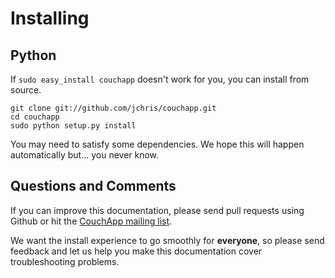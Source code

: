 # Installing

## Python

If `sudo easy_install couchapp` doesn't work for you, you can install from source.

    git clone git://github.com/jchris/couchapp.git
    cd couchapp
    sudo python setup.py install

You may need to satisfy some dependencies. We hope this will happen automatically but... you never know.

## Questions and Comments

If you can improve this documentation, please send pull requests using Github or hit the [CouchApp mailing list](http://groups.google.com/group/couchapp). 

We want the install experience to go smoothly for **everyone**, so please send feedback and let us help you make this documentation cover troubleshooting problems.
